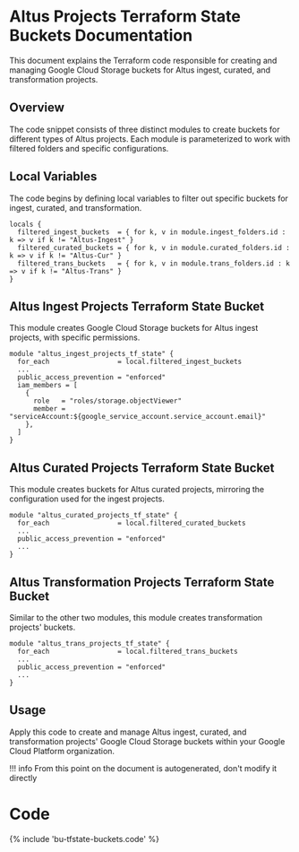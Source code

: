 # Altus Projects Terraform State Buckets Documentation

This document explains the Terraform code responsible for creating and managing Google Cloud Storage buckets for Altus ingest, curated, and transformation projects.

## Overview

The code snippet consists of three distinct modules to create buckets for different types of Altus projects. Each module is parameterized to work with filtered folders and specific configurations.

## Local Variables

The code begins by defining local variables to filter out specific buckets for ingest, curated, and transformation.

```hcl
locals {
  filtered_ingest_buckets  = { for k, v in module.ingest_folders.id : k => v if k != "Altus-Ingest" }
  filtered_curated_buckets = { for k, v in module.curated_folders.id : k => v if k != "Altus-Cur" }
  filtered_trans_buckets   = { for k, v in module.trans_folders.id : k => v if k != "Altus-Trans" }
}
```

## Altus Ingest Projects Terraform State Bucket

This module creates Google Cloud Storage buckets for Altus ingest projects, with specific permissions.

```hcl
module "altus_ingest_projects_tf_state" {
  for_each                 = local.filtered_ingest_buckets
  ...
  public_access_prevention = "enforced"
  iam_members = [
    {
      role   = "roles/storage.objectViewer"
      member = "serviceAccount:${google_service_account.service_account.email}"
    },
  ]
}
```

## Altus Curated Projects Terraform State Bucket

This module creates buckets for Altus curated projects, mirroring the configuration used for the ingest projects.

```hcl
module "altus_curated_projects_tf_state" {
  for_each                 = local.filtered_curated_buckets
  ...
  public_access_prevention = "enforced"
  ...
}
```

## Altus Transformation Projects Terraform State Bucket

Similar to the other two modules, this module creates transformation projects' buckets.

```hcl
module "altus_trans_projects_tf_state" {
  for_each                 = local.filtered_trans_buckets
  ...
  public_access_prevention = "enforced"
  ...
}
```

## Usage

Apply this code to create and manage Altus ingest, curated, and transformation projects' Google Cloud Storage buckets within your Google Cloud Platform organization.


!!! info
    From this point on the document is autogenerated, don't modify it directly
    
# Code

{% include 'bu-tfstate-buckets.code' %}